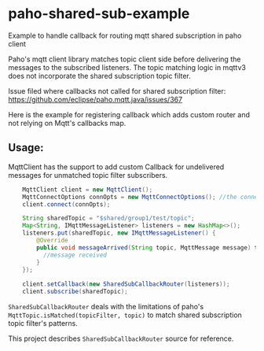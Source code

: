 # paho-shared-sub-example
Example to handle callback for routing mqtt shared subscription in paho client

Paho's mqtt client library matches topic client side before delivering the messages to the subscribed listeners. The topic matching logic in mqttv3 does not incorporate the shared subscription topic filter.

Issue filed where callbacks not called for shared subscription filter: https://github.com/eclipse/paho.mqtt.java/issues/367

Here is the example for registering callback which adds custom router and not relying on Mqtt's callbacks map.

## Usage:
MqttClient has the support to add custom Callback for undelivered messages for unmatched topic filter subscribers.

```java
    MqttClient client = new MqttClient();
    MqttConnectOptions connOpts = new MqttConnectOptions(); //the connect opt
    client.connect(connOpts);

    String sharedTopic = "$shared/group1/test/topic";
    Map<String, IMqttMessageListener> listeners = new HashMap<>();
    listeners.put(sharedTopic, new IMqttMessageListener() {
        @Override
        public void messageArrived(String topic, MqttMessage message) throws Exception {
          //message received
        }
    });
    
    client.setCallback(new SharedSubCallbackRouter(listeners));
    client.subscribe(sharedTopic);
```

`SharedSubCallbackRouter` deals with the limitations of paho's `MqttTopic.isMatched(topicFilter, topic)` to match shared subscription topic filter's patterns.

This project describes `SharedSubCallbackRouter` source for reference.
